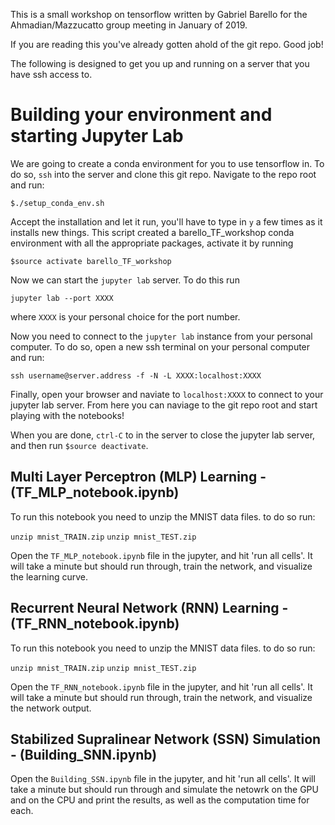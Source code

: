 This is a small workshop on tensorflow written by Gabriel Barello for the Ahmadian/Mazzucatto group meeting in January of 2019.

If you are reading this you've already gotten ahold of the git repo. Good job!

The following is designed to get you up and running on a server that you have ssh access to.

# Building your environment and starting Jupyter Lab

We are going to create a conda environment for you to use tensorflow in. To do so, `ssh` into the server and clone this git repo. Navigate to the repo root and run:

`$./setup_conda_env.sh`

Accept the installation and let it run, you'll have to type in `y` a few times as it installs new things. This script created a barello_TF_workshop conda environment with all the appropriate packages, activate it by running

`$source activate barello_TF_workshop`

Now we can start the `jupyter lab` server. To do this run

`jupyter lab --port XXXX`

where `XXXX` is your personal choice for the port number.

Now you need to connect to the `jupyter lab` instance from your personal computer. To do so, open a new ssh terminal on your personal computer and run:

`ssh username@server.address -f -N -L XXXX:localhost:XXXX`

Finally, open your browser and naviate to `localhost:XXXX` to connect to your jupyter lab server. From here you can naviage to the git repo root and start playing with the notebooks!

When you are done, `ctrl-C` to in the server to close the jupyter lab server, and then run `$source deactivate`.

## Multi Layer Perceptron (MLP) Learning - (TF_MLP_notebook.ipynb)

To run this notebook you need to unzip the MNIST data files. to do so run:

`unzip mnist_TRAIN.zip`
`unzip mnist_TEST.zip`

Open the `TF_MLP_notebook.ipynb` file in the jupyter, and hit 'run all cells'. It will take a minute but should run through, train the network, and visualize the learning curve.

## Recurrent Neural Network (RNN) Learning - (TF_RNN_notebook.ipynb)

To run this notebook you need to unzip the MNIST data files. to do so run:

`unzip mnist_TRAIN.zip`
`unzip mnist_TEST.zip`

Open the `TF_RNN_notebook.ipynb` file in the jupyter, and hit 'run all cells'. It will take a minute but should run through, train the network, and visualize the network output.

## Stabilized Supralinear Network (SSN) Simulation - (Building_SNN.ipynb)

Open the `Building_SSN.ipynb` file in the jupyter, and hit 'run all cells'. It will take a minute but should run through and simulate the netowrk on the GPU and on the CPU and print the results, as well as the computation time for each.
